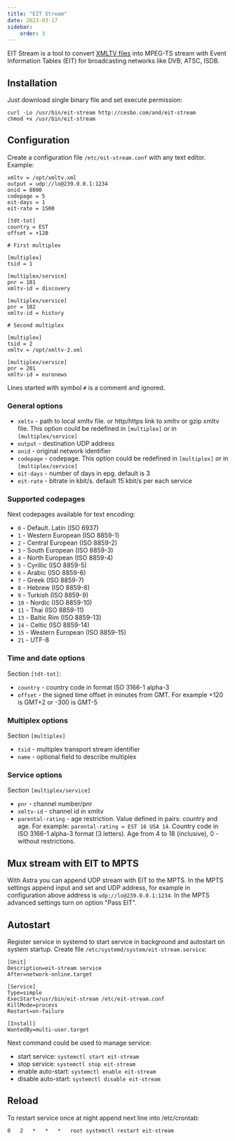 ```yaml
---
title: "EIT Stream"
date: 2023-03-17
sidebar:
    order: 3
---
```


EIT Stream is a tool to convert [XMLTV files](../articles/xmltv) into MPEG-TS stream with Event Information Tables (EIT) for broadcasting networks like DVB, ATSC, ISDB.

## Installation

Just download single binary file and set execute permission:

```
curl -Lo /usr/bin/eit-stream http://cesbo.com/and/eit-stream
chmod +x /usr/bin/eit-stream
```

## Configuration

Create a configuration file `/etc/eit-stream.conf` with any text editor. Example:

```
xmltv = /opt/xmltv.xml
output = udp://lo@239.0.0.1:1234
onid = 8000
codepage = 5
eit-days = 1
eit-rate = 1500

[tdt-tot]
country = EST
offset = +120

# First multiplex

[multiplex]
tsid = 1

[multiplex/service]
pnr = 101
xmltv-id = discovery

[multiplex/service]
pnr = 102
xmltv-id = history

# Second multiplex

[multiplex]
tsid = 2
xmltv = /opt/xmltv-2.xml

[multiplex/service]
pnr = 201
xmltv-id = euronews
```

Lines started with symbol `#` is a comment and ignored.

### General options

- `xmltv` - path to local xmltv file. or http/https link to xmltv or gzip xmltv file. This option could be redefined in `[multiplex]` or in `[multiplex/service]`
- `output` - destination UDP address
- `onid` - original network identifier
- `codepage` - codepage. This option could be redefined in `[multiplex]` or in `[multiplex/service]`
- `eit-days` - number of days in epg. default is 3
- `eit-rate` - bitrate in kbit/s. default 15 kbit/s per each service

### Supported codepages

Next codepages available for text encoding:

- `0` - Default. Latin (ISO 6937)
- `1` - Western European (ISO 8859-1)
- `2` - Central European (ISO 8859-2)
- `3` - South European (ISO 8859-3)
- `4` - North European (ISO 8859-4)
- `5` - Cyrillic (ISO 8859-5)
- `6` - Arabic (ISO 8859-6)
- `7` - Greek (ISO 8859-7)
- `8` - Hebrew (ISO 8859-8)
- `9` - Turkish (ISO 8859-9)
- `10` - Nordic (ISO 8859-10)
- `11` - Thai (ISO 8859-11)
- `13` - Baltic Rim (ISO 8859-13)
- `14` - Celtic (ISO 8859-14)
- `15` - Western European (ISO 8859-15)
- `21` - UTF-8

### Time and date options

Section `[tdt-tot]`:

- `country` - country code in format ISO 3166-1 alpha-3
- `offset` - the signed time offset in minutes from GMT. For example +120 is GMT+2 or -300 is GMT-5

### Multiplex options

Section `[multiplex]`

- `tsid` - multiplex transport stream identifier
- `name` - optional field to describe multiplex

### Service options

Section `[multiplex/service]`

- `pnr` - channel number/pnr
- `xmltv-id` - channel id in xmltv
- `parental-rating` - age restriction. Value defined in pairs: country and age. For example: `parental-rating = EST 16 USA 14`. Country code in ISO 3166-1 alpha-3 format (3 letters). Age from 4 to 18 (inclusive), 0 - without restrictions.

## Mux stream with EIT to MPTS

With Astra you can append UDP stream with EIT to the MPTS.
In the MPTS settings append input and set and UDP address, for example in configuration above address is `udp://lo@239.0.0.1:1234`.
In the MPTS advanced settings turn on option "Pass EIT".

## Autostart

Register service in systemd to start service in background and autostart on system startup. Create file `/etc/systemd/system/eit-stream.service`:

```
[Unit]
Description=eit-stream service
After=network-online.target

[Service]
Type=simple
ExecStart=/usr/bin/eit-stream /etc/eit-stream.conf
KillMode=process
Restart=on-failure

[Install]
WantedBy=multi-user.target
```

Next command could be used to manage service:

- start service: `systemctl start eit-stream`
- stop service: `systemctl stop eit-stream`
- enable auto-start: `systemctl enable eit-stream`
- disable auto-start: `systemctl disable eit-stream`

## Reload

To restart service once at night append next line into /etc/crontab:

```
0   2   *   *   *   root systemctl restart eit-stream
```
